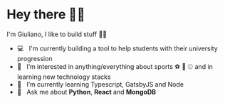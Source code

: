 # Hey there 👋🏻

I'm Giuliano, I like to build stuff ✌🏻

- 💻  &nbsp; I'm currently building a tool to help students with their university progression
- 👀  &nbsp; I’m interested in anything/everything about sports ⚽️ 🏀 ⚾️ and in learning new technology stacks
- 🌱  &nbsp; I’m currently learning Typescript, GatsbyJS and Node
- 💬  &nbsp; Ask me about **Python**, **React** and **MongoDB**

<!---
 - 💞️ I’m looking to collaborate on
--->
